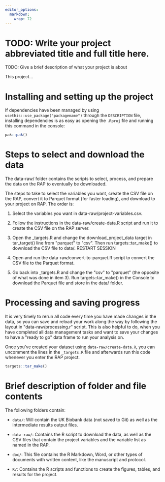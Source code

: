 ```yaml
---
editor_options: 
  markdown: 
    wrap: 72
---
```


# TODO: Write your project abbreviated title and full title here.

TODO: Give a brief description of what your project is about

This project...

# Installing and setting up the project

If dependencies have been managed by using
`usethis::use_package("packagename")` through the `DESCRIPTION` file,
installing dependencies is as easy as opening the `.Rproj` file and
running this command in the console:

``` r
pak::pak()
```

# Steps to select and download the data

The data-raw/ folder contains the scripts to select, process, and
prepare the data on the RAP to eventually be downloaded.

The steps to take to select the variables you want, create the CSV file
on the RAP, convert it to Parquet format (for faster loading), and
download to your project on RAP. The order is:

1.  Select the variables you want in data-raw/project-variables.csv.

2.  Follow the instructions in the data-raw/create-data.R script and run
    it to create the CSV file on the RAP server.

3.  Open the \_targets.R and change the download_project_data target in
    tar_target() line from "parquet" to "csv". Then run
    targets::tar_make() to download the CSV file to data/. RESTART
    SESSION

4.  Open and run the data-raw/convert-to-parquet.R script to convert the
    CSV file to the Parquet format.

5.  Go back into \_targets.R and change the "csv" to "parquet" (the
    opposite of what was done in item 3). Run targets::tar_make() in the
    Console to download the Parquet file and store in the data/ folder.

# Processing and saving progress 

It is very timely to rerun all code every time you have made changes in the data, so you can save and reload your work along the way by following the layout in "data-raw/processing.r" script. This is also helpful to do, when you have completed all data management tasks and want to save your changes to have a "ready to go" data frame to run your analysis on.

Once you've created your dataset using `data-raw/create-data.R`, you can
uncomment the lines in the `_targets.R` file and afterwards run this
code whenever you enter the RAP project.

``` r
targets::tar_make()
```

# Brief description of folder and file contents

The following folders contain:

-   `data/`: Will contain the UK Biobank data (not saved to Git) as well
    as the intermediate results output files.

-   `data-raw/`: Contains the R script to download the data, as well as
    the CSV files that contain the project variables and the variable
    list as named in the RAP.

-   `doc/`: This file contains the R Markdown, Word, or other types of
    documents with written content, like the manuscript and protocol.

-   `R/`: Contains the R scripts and functions to create the figures,
    tables, and results for the project.
